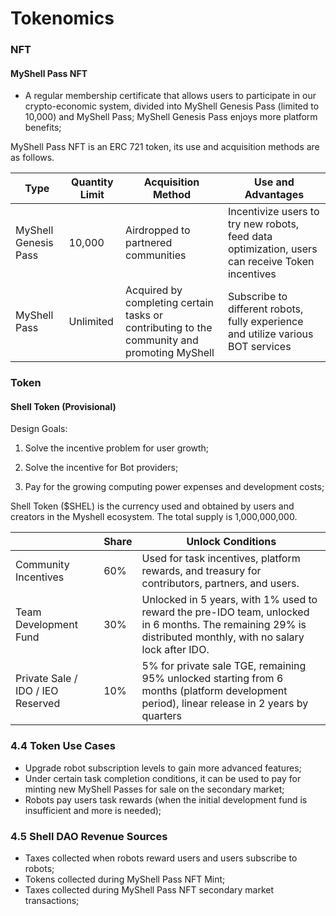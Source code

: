 # Tokenomics

### NFT

#### MyShell Pass NFT

* A regular membership certificate that allows users to participate in our crypto-economic system, divided into MyShell Genesis Pass (limited to 10,000) and MyShell Pass; MyShell Genesis Pass enjoys more platform benefits;

MyShell Pass NFT is an ERC 721 token, its use and acquisition methods are as follows.

| Type                  | Quantity Limit | Acquisition Method                                       | Use and Advantages                                            |
| --------------------- | -------------- | --------------------------------------------------------- | ------------------------------------------------------------- |
| MyShell Genesis Pass  | 10,000         | Airdropped to partnered communities                       | Incentivize users to try new robots, feed data optimization, users can receive Token incentives |
| MyShell Pass          | Unlimited      | Acquired by completing certain tasks or contributing to the community and promoting MyShell | Subscribe to different robots, fully experience and utilize various BOT services |

### Token

#### Shell Token (Provisional)

Design Goals:

1. Solve the incentive problem for user growth;

2. Solve the incentive for Bot providers;

3. Pay for the growing computing power expenses and development costs;

Shell Token ($SHEL) is the currency used and obtained by users and creators in the Myshell ecosystem. The total supply is 1,000,000,000.

|                    | Share | Unlock Conditions                                       |
| ------------------ | ----- | -------------------------------------------------------- |
| Community Incentives | 60%   | Used for task incentives, platform rewards, and treasury for contributors, partners, and users. |
| Team Development Fund | 30%   | Unlocked in 5 years, with 1% used to reward the pre-IDO team, unlocked in 6 months. The remaining 29% is distributed monthly, with no salary lock after IDO. |
| Private Sale / IDO / IEO Reserved | 10%   | 5% for private sale TGE, remaining 95% unlocked starting from 6 months (platform development period), linear release in 2 years by quarters |

### 4.4 Token Use Cases

* Upgrade robot subscription levels to gain more advanced features;
* Under certain task completion conditions, it can be used to pay for minting new MyShell Passes for sale on the secondary market;
* Robots pay users task rewards (when the initial development fund is insufficient and more is needed);

### 4.5 Shell DAO Revenue Sources

* Taxes collected when robots reward users and users subscribe to robots;
* Tokens collected during MyShell Pass NFT Mint;
* Taxes collected during MyShell Pass NFT secondary market transactions;